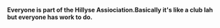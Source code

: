 **Everyone is part of the Hillyse Assiociation.Basically it's like a club lah but everyone has work to do.**
